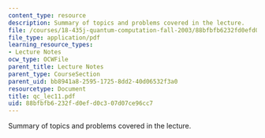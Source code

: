 ```yaml
---
content_type: resource
description: Summary of topics and problems covered in the lecture.
file: /courses/18-435j-quantum-computation-fall-2003/88bfbfb6232fd0efd0c307d07ce96cc7_qc_lec11.pdf
file_type: application/pdf
learning_resource_types:
- Lecture Notes
ocw_type: OCWFile
parent_title: Lecture Notes
parent_type: CourseSection
parent_uid: bb8941a8-2595-1725-8dd2-40d06532f3a0
resourcetype: Document
title: qc_lec11.pdf
uid: 88bfbfb6-232f-d0ef-d0c3-07d07ce96cc7
---
```

Summary of topics and problems covered in the lecture.

